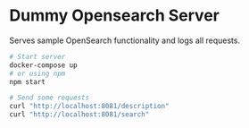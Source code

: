 # Dummy Opensearch Server

Serves sample OpenSearch functionality and logs all requests.

```sh
# Start server
docker-compose up
# or using npm
npm start

# Send some requests
curl "http://localhost:8081/description"
curl "http://localhost:8081/search"
```
